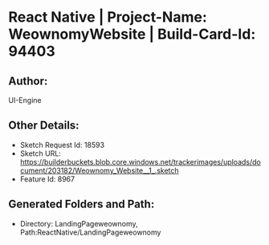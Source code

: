 # **React Native | Project-Name: WeownomyWebsite | Build-Card-Id: 94403** 

## Author:
UI-Engine
## Other Details:
 - Sketch Request Id: 18593
 - Sketch URL: https://builderbuckets.blob.core.windows.net/trackerimages/uploads/document/203182/Weownomy_Website__1_.sketch
 - Feature Id: 8967 
## Generated Folders and Path:
 - Directory: LandingPageweownomy, Path:ReactNative/LandingPageweownomy
